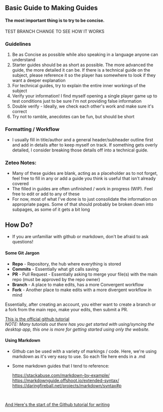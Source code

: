 ## Basic Guide to Making Guides

#### The most important thing is to try to be concise.

TEST BRANCH CHANGE TO SEE HOW IT WORKS

### Guidelines
1) Be as Concise as possible while also speaking in a language anyone can understand
2) Starter guides should be as short as possible. The more advanced the guide, the more detailed it can be. If there is a technical guide on the subject, please reference it so the player has somewhere to look if they want a deeper explanation
3) For technical guides, try to explain the entire inner workings of the subject
4) Verify your information! I find myself opening a single player game up to test conditions just to be sure I'm not providing false information
5) Double verify - Ideally, we check each other's work and make sure it's correct
6) Try not to ramble, anecdotes can be fun, but should be short


### Formatting / Workflow
- I usually fill in title/author and a general header/subheader outline first and add in details after to keep myself on track. If something gets overly detailed, I consider breaking those details off into a technical guide.

### Zeteo Notes:

- Many of these guides are blank, acting as a placeholder as to not forget, feel free to fill in any or add a guide you think is useful that isn't already covered
- The filled in guides are often unfinished / work in progress (WIP). Feel free to edit or add to any of these
- For now, most of what I've done is to just consolidate the information on appropriate pages. Some of that should probably be broken down into subpages, as some of it gets a bit long

## How Do?
- If you are unfamiliar with github or markdown, don't be afraid to ask questions!

#### Some Git Jargon
- **Repo** - Repository, the hub where everything is stored
- **Commits** - Essentially what git calls saving
- **PR** - Pull Request - Essentially asking to merge your file(s) with the main repo (must be approved by the repo owner)
- **Branch** - A place to make edits, has a more Convergent workflow
- **Fork** - Another place to make edits with a more divergent workflow in mind

Essentially, after creating an account, you either want to create a branch or a fork from the main repo, make your edits, then submit a PR.

[This is the official github tutorial](https://docs.github.com/en/get-started/quickstart/hello-world#creating-a-branch) <br>
*NOTE: Many tutorials out there has you get started with using/syncing the desktop app, this one is more for getting started using only the website.*

#### Using Markdown

- Github can be used with a variety of markings / code. Here, we're using markdown as it's very easy to use. So each file here ends in a .md
- Some markdown guides that I tend to reference:

    https://stackabuse.com/markdown-by-example/ <br>
    https://markdownguide.offshoot.io/extended-syntax/ <br>
    https://daringfireball.net/projects/markdown/syntax#p <br>
    
<br>

[And Here's the start of the Github tutorial for writing](https://docs.github.com/en/get-started/writing-on-github/getting-started-with-writing-and-formatting-on-github/quickstart-for-writing-on-github)
